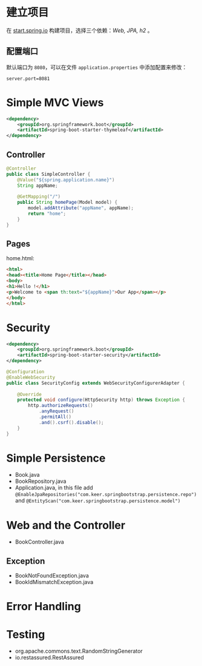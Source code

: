 # 建立项目
在 [start.spring.io](https://start.spring.io/) 构建项目，选择三个依赖：*Web, JPA, h2* 。

## 配置端口
默认端口为 `8080`，可以在文件 `application.properties` 中添加配置来修改：
```
server.port=8081
```

# Simple MVC Views
```xml
<dependency> 
    <groupId>org.springframework.boot</groupId> 
    <artifactId>spring-boot-starter-thymeleaf</artifactId> 
</dependency>
```
## Controller
```java
@Controller
public class SimpleController {
    @Value("${spring.application.name}")
    String appName;
 
    @GetMapping("/")
    public String homePage(Model model) {
        model.addAttribute("appName", appName);
        return "home";
    }
}
```

## Pages
home.html:
```html
<html>
<head><title>Home Page</title></head>
<body>
<h1>Hello !</h1>
<p>Welcome to <span th:text="${appName}">Our App</span></p>
</body>
</html>
```

# Security
```xml
<dependency> 
    <groupId>org.springframework.boot</groupId> 
    <artifactId>spring-boot-starter-security</artifactId> 
</dependency>
```
```java
@Configuration
@EnableWebSecurity
public class SecurityConfig extends WebSecurityConfigurerAdapter {
 
    @Override
    protected void configure(HttpSecurity http) throws Exception {
        http.authorizeRequests()
            .anyRequest()
            .permitAll()
            .and().csrf().disable();
    }
}
```

# Simple Persistence
- Book.java
- BookRepository.java
- Application.java, in this file add `@EnableJpaRepositories("com.keer.springbootstrap.persistence.repo")` and `@EntityScan("com.keer.springbootstrap.persistence.model")`

# Web and the Controller
- BookController.java
## Exception
- BookNotFoundException.java
- BookIdMismatchException.java

# Error Handling

# Testing
- org.apache.commons.text.RandomStringGenerator
- io.restassured.RestAssured
